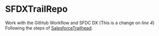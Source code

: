 # SFDXTrailRepo

Work with the GitHub Workflow and SFDC DX
    (This is a change on _line 4_)
Following the steps of [SalesforceTrailhead](https://trailhead.salesforce.com/content/learn/modules/git-and-git-hub-basics/work-with-the-git-hub-workflow).
